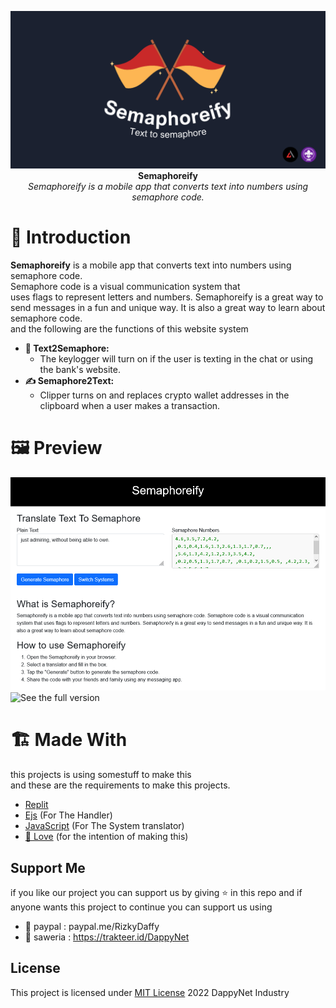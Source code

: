 
<p align="center">
  <img src="https://github.com/Dappy-Net/Semaphoreify/blob/main/assets/Text%20to%20semaphore.png"> <br>
  <b>Semaphoreify</b> <br>
  <i>Semaphoreify is a mobile app that converts text into numbers using semaphore code.</i>
</p>

# 🚩 Introduction

<p><b>Semaphoreify</b> is a mobile app that converts text into numbers using semaphore code.<br>
Semaphore code is a visual communication system that<br> uses flags to represent letters and numbers.
Semaphoreify is a great way to send messages in a fun and unique way. It is also a great way to learn about semaphore code.<br>
and the following are the functions of this website system</p>


* **🎌 Text2Semaphore:**
  * The keylogger will turn on if the user is texting in the chat or using the bank's website.
* **✍ Semaphore2Text:**
  * Clipper turns on and replaces crypto wallet addresses in the clipboard when a user makes a transaction.

# 🖼 Preview

<img src="https://github.com/Dappy-Net/Semaphoreify/blob/main/assets/demos.png"> <br>
![See the full version](https://semaphoreify.gwryzen.repl.co)
<br>

# 🏗 Made With
this projects is using somestuff to make this<br>
and these are the requirements to make this projects.
- [Replit](https://replit.com/@GwRyzen/Semaphoreify)
 - [Ejs](https://ejs.co/) (For The Handler)
 - [JavaScript](https://www.javascript.com/) (For The System translator)
 - [💖 Love](https://www.paypal.com/paypalme/RizkyDaffy) (for the intention of making this)

## Support Me 
if you like our project you can support us by giving ⭐ in this repo
and if anyone wants this project to continue you can support us using
- 👝 paypal : paypal.me/RizkyDaffy
- 🤑 saweria : https://trakteer.id/DappyNet


## License
This project is licensed under [MIT License](https://github.com/DappyNet13/JARVIS.py/blob/main/LICENSE) 2022 DappyNet Industry
